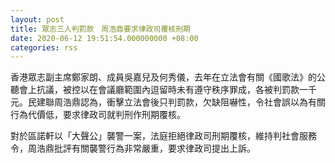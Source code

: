 ```yaml
---
layout: post
title: 眾志三人判罰款　周浩鼎要求律政司覆核刑期
date: 2020-06-12 19:51:54.000000000 +08:00
categories: rss
---
```


香港眾志副主席鄭家朗、成員吳嘉兒及何秀儀，去年在立法會有關《國歌法》的公聽會上抗議，被控以在會議廳範圍內逗留時未有遵守秩序罪成，各被判罰款一千元。民建聯周浩鼎認為，衝擊立法會後只判罰款，欠缺阻嚇性，令社會誤以為有關行為代價低，要求律政司就判刑作刑期覆核。

對於區諾軒以「大聲公」襲警一案，法庭拒絕律政司刑期覆核，維持判社會服務令，周浩鼎批評有關襲警行為非常嚴重，要求律政司提出上訴。
